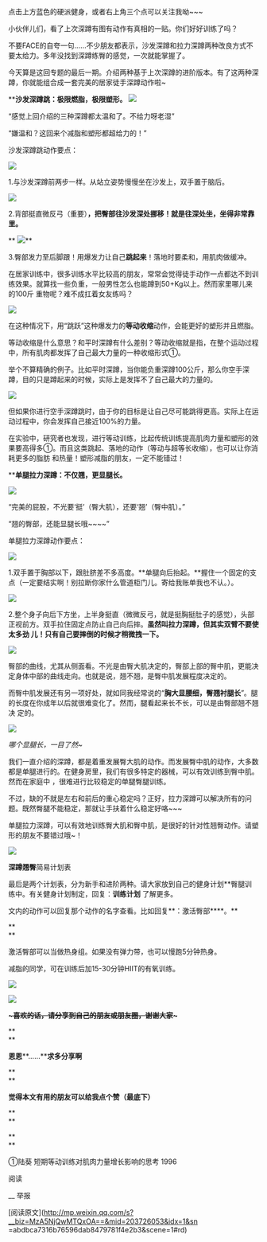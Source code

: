 点击上方蓝色的硬派健身，或者右上角三个点可以关注我呦~~~

  

小伙伴儿们，看了上次深蹲有图有动作有真相的一贴。你们好好训练了吗？

  

不要FACE的自夸一句……不少朋友都表示，沙发深蹲和拉力深蹲两种改良方式不要太给力。多年没找到深蹲练臀的感觉，一次就能掌握了。

  

今天算是这回专题的最后一期。介绍两种基于上次深蹲的进阶版本。有了这两种深蹲，你就能组合成一套完美的居家徒手深蹲动作啦~

  

****沙发深蹲跳：极限燃脂，极限塑形。** ![](_resources/【硬派健身】更燃脂、更翘臀。徒手深蹲进阶。image0.jpg)

“感觉上回介绍的三种深蹲都太温和了。不给力呀老湿”

“嫌温和？这回来个减脂和塑形都超给力的！”

  

  

沙发深蹲跳动作要点：

![](_resources/【硬派健身】更燃脂、更翘臀。徒手深蹲进阶。image1.png)

1.与沙发深蹲前两步一样。从站立姿势慢慢坐在沙发上，双手置于脑后。

![](_resources/【硬派健身】更燃脂、更翘臀。徒手深蹲进阶。image2.png)

2.背部挺直微反弓（重要）**，把臀部往沙发深处挪移！就是往深处坐，坐得非常靠里。**

** ![](_resources/【硬派健身】更燃脂、更翘臀。徒手深蹲进阶。image3.png)**

3.臀部发力至后脚跟！用爆发力让自己**跳起来**！落地时要柔和，用肌肉做缓冲。

  

在居家训练中，很多训练水平比较高的朋友，常常会觉得徒手动作一点都达不到训练效果。就算找一些负重，一般男性怎么也能蹲到50+Kg以上。然而家里哪儿来的100斤
重物呢？难不成扛着女友练吗？

![](_resources/【硬派健身】更燃脂、更翘臀。徒手深蹲进阶。image4.jpg)

在这种情况下，用“跳跃”这种爆发力的**等动收缩**动作，会能更好的塑形并且燃脂。

  

等动收缩是什么意思？和平时深蹲有什么差别？等动收缩就是指，在整个运动过程中，所有肌肉都发挥了自己最大力量的一种收缩形式①。

  

举个不算精确的例子。比如平时深蹲，当你能负重深蹲100公斤，那么你空手深蹲，目的只是蹲起来的时候，实际上是发挥不了自己最大的力量的。

![](_resources/【硬派健身】更燃脂、更翘臀。徒手深蹲进阶。image5.jpg)  

但如果你进行空手深蹲跳时，由于你的目标是让自己尽可能跳得更高。实际上在运动过程中，你会发挥自己接近100%的力量。

  

在实验中，研究者也发现，进行等动训练，比起传统训练提高肌肉力量和塑形的效果要高得多①。而且这类跳起、落地的动作（等动与超等长收缩），也可以让你消耗更多的脂肪
和热量！塑形减脂的朋友，一定不能错过！

  

****单腿拉力深蹲：不仅翘，更显腿长。**

![](_resources/【硬派健身】更燃脂、更翘臀。徒手深蹲进阶。image6.jpg)

“完美的屁股，不光要‘挺’（臀大肌），还要‘翘’（臀中肌）。”

“翘的臀部，还能显腿长哦~~~~”

  

单腿拉力深蹲动作要点：  

![](_resources/【硬派健身】更燃脂、更翘臀。徒手深蹲进阶。image7.png)

1.双手置于胸部以下，跟肚脐差不多高度。**单腿向后抬起。**握住一个固定的支点（一定要结实啊！别拉断你家什么管道柜门儿。寄给我账单我也不认。）。

![](_resources/【硬派健身】更燃脂、更翘臀。徒手深蹲进阶。image8.png)

2.整个身子向后下方坐，上半身挺直（微微反弓，就是挺胸挺肚子的感觉），头部正视前方。双手拉住固定点防止自己向后摔。**虽然叫拉力深蹲，但其实双臂不要使太多劲
儿！只有自己要摔倒的时候才稍微拽一下。**

![](_resources/【硬派健身】更燃脂、更翘臀。徒手深蹲进阶。image9.jpg)

臀部的曲线，尤其从侧面看。不光是由臀大肌决定的，臀部上部的臀中肌，更能决定身体中部的曲线走向。也就是说，翘不翘，是臀中肌发展程度决定的。

  

而臀中肌发展还有另一项好处，就如同我经常说的“**胸大显腰细，臀翘衬腿长**”。腿的长度在你成年以后就很难变化了。然而，腿看起来长不长，可以是由臀部翘不翘决
定的。

![](_resources/【硬派健身】更燃脂、更翘臀。徒手深蹲进阶。image10.jpg)  

_哪个显腿长，一目了然~_

  

我们一直介绍的深蹲，都是着重发展臀大肌的动作。而发展臀中肌的动作，大多数都是单腿进行的。在健身房里，我们有很多特定的器械，可以有效训练到臀中肌。然而在家庭中
，很难进行比较稳定的单腿臀腿训练。

  

不过，缺的不就是左右和前后的重心稳定吗？正好，拉力深蹲可以解决所有的问题。既然臀腿不能稳定，那就让手扶着什么稳定好咯~~~

  

单腿拉力深蹲，可以有效地训练臀大肌和臀中肌，是很好的针对性翘臀动作。请塑形的朋友不要错过哦~！

![](_resources/【硬派健身】更燃脂、更翘臀。徒手深蹲进阶。image11.jpg)

**深蹲翘臀**简易计划表

  

最后是两个计划表，分为新手和进阶两种。请大家放到自己的健身计划**臀腿训练中。有关健身计划制定，回复：**训练计划** 了解更多。

  

文内的动作可以回复那个动作的名字查看。比如回复**：激活臀部****。**  

**  
**

激活臀部可以当做热身组。如果没有弹力带，也可以慢跑5分钟热身。

  

减脂的同学，可在训练后加15-30分钟HIIT的有氧训练。

![](_resources/【硬派健身】更燃脂、更翘臀。徒手深蹲进阶。image12.jpg)

![](_resources/【硬派健身】更燃脂、更翘臀。徒手深蹲进阶。image13.jpg)

  

**~~~****喜欢的话，请分享到自己的朋友或朋友圈，谢谢大家****~~~**

**  
**

**恩恩****……****求多分享啊**

**  
**

**觉得本文有用的朋友可以给我点个赞（最底下）**

**  
**

**  
**

①陆葵 短期等动训练对肌肉力量增长影响的思考 1996

阅读

__ 举报

[阅读原文](http://mp.weixin.qq.com/s?__biz=MzA5NjQwMTQxOA==&mid=203726053&idx=1&sn
=abdbca7316b76596dab8479781f4e2b3&scene=1#rd)


